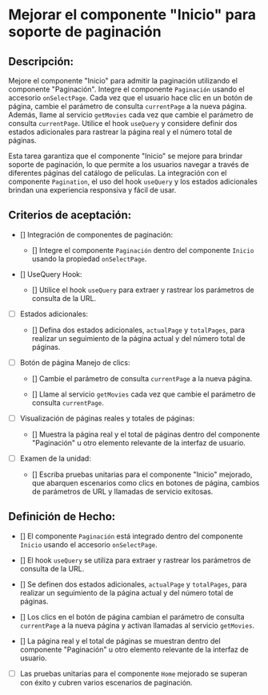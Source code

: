 # Mejorar el componente "Inicio" para soporte de paginación

## Descripción:

Mejore el componente "Inicio" para admitir la paginación utilizando el componente "Paginación". Integre el componente `Paginación` usando el accesorio `onSelectPage`. Cada vez que el usuario hace clic en un botón de página, cambie el parámetro de consulta `currentPage` a la nueva página. Además, llame al servicio `getMovies` cada vez que cambie el parámetro de consulta `currentPage`. Utilice el hook `useQuery` y considere definir dos estados adicionales para rastrear la página real y el número total de páginas.

Esta tarea garantiza que el componente "Inicio" se mejore para brindar soporte de paginación, lo que permite a los usuarios navegar a través de diferentes páginas del catálogo de películas. La integración con el componente `Pagination`, el uso del hook `useQuery` y los estados adicionales brindan una experiencia responsiva y fácil de usar.

## Criterios de aceptación:

- [] Integración de componentes de paginación:

     - [] Integre el componente `Paginación` dentro del componente `Inicio` usando la propiedad `onSelectPage`.

- [] UseQuery Hook:

     - [] Utilice el hook `useQuery` para extraer y rastrear los parámetros de consulta de la URL.

- [ ] Estados adicionales:
     - [] Defina dos estados adicionales, `actualPage` y `totalPages`, para realizar un seguimiento de la página actual y del número total de páginas.

- [ ] Botón de página Manejo de clics:

     - [] Cambie el parámetro de consulta `currentPage` a la nueva página.

     - [] Llame al servicio `getMovies` cada vez que cambie el parámetro de consulta `currentPage`.

- [ ] Visualización de páginas reales y totales de páginas:

     - [] Muestra la página real y el total de páginas dentro del componente "Paginación" u otro elemento relevante de la interfaz de usuario.

- [ ] Examen de la unidad:

     - [] Escriba pruebas unitarias para el componente "Inicio" mejorado, que abarquen escenarios como clics en botones de página, cambios de parámetros de URL y llamadas de servicio exitosas.

## Definición de Hecho:

- [] El componente `Paginación` está integrado dentro del componente `Inicio` usando el accesorio `onSelectPage`.

- [] El hook `useQuery` se utiliza para extraer y rastrear los parámetros de consulta de la URL.

- [] Se definen dos estados adicionales, `actualPage` y `totalPages`, para realizar un seguimiento de la página actual y del número total de páginas.

- [] Los clics en el botón de página cambian el parámetro de consulta `currentPage` a la nueva página y activan llamadas al servicio `getMovies`.

- [] La página real y el total de páginas se muestran dentro del componente "Paginación" u otro elemento relevante de la interfaz de usuario.

- [ ] Las pruebas unitarias para el componente `Home` mejorado se superan con éxito y cubren varios escenarios de paginación.